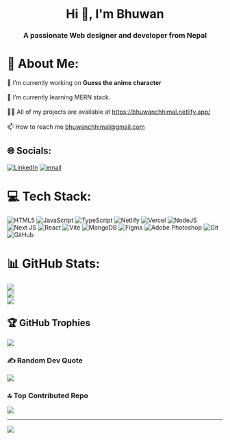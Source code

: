 <h1 align="center">Hi 👋, I'm Bhuwan</h1>
<h3 align="center">A passionate Web designer and developer from Nepal</h3>

# 💫 About Me:
 🔭 I’m currently working on <strong>Guess the anime character</strong><br><br>🌱 I’m currently learning MERN stack.<br><br>👨‍💻 All of my projects are available at https://bhuwanchhimal.netlify.app/<br><br>📫 How to reach me bhuwanchhimal@gmail.com


## 🌐 Socials:
[![LinkedIn](https://img.shields.io/badge/LinkedIn-%230077B5.svg?logo=linkedin&logoColor=white)](https://linkedin.com/in/bhuwanchhimal) [![email](https://img.shields.io/badge/Email-D14836?logo=gmail&logoColor=white)](mailto:bhuwanchhimal@gmail.com) 

# 💻 Tech Stack:
![HTML5](https://img.shields.io/badge/html5-%23E34F26.svg?style=for-the-badge&logo=html5&logoColor=white) ![JavaScript](https://img.shields.io/badge/javascript-%23323330.svg?style=for-the-badge&logo=javascript&logoColor=%23F7DF1E) ![TypeScript](https://img.shields.io/badge/typescript-%23007ACC.svg?style=for-the-badge&logo=typescript&logoColor=white) ![Netlify](https://img.shields.io/badge/netlify-%23000000.svg?style=for-the-badge&logo=netlify&logoColor=#00C7B7) ![Vercel](https://img.shields.io/badge/vercel-%23000000.svg?style=for-the-badge&logo=vercel&logoColor=white) ![NodeJS](https://img.shields.io/badge/node.js-6DA55F?style=for-the-badge&logo=node.js&logoColor=white) ![Next JS](https://img.shields.io/badge/Next-black?style=for-the-badge&logo=next.js&logoColor=white) ![React](https://img.shields.io/badge/react-%2320232a.svg?style=for-the-badge&logo=react&logoColor=%2361DAFB) ![Vite](https://img.shields.io/badge/vite-%23646CFF.svg?style=for-the-badge&logo=vite&logoColor=white) ![MongoDB](https://img.shields.io/badge/MongoDB-%234ea94b.svg?style=for-the-badge&logo=mongodb&logoColor=white) ![Figma](https://img.shields.io/badge/figma-%23F24E1E.svg?style=for-the-badge&logo=figma&logoColor=white) ![Adobe Photoshop](https://img.shields.io/badge/adobe%20photoshop-%2331A8FF.svg?style=for-the-badge&logo=adobe%20photoshop&logoColor=white) ![Git](https://img.shields.io/badge/git-%23F05033.svg?style=for-the-badge&logo=git&logoColor=white) ![GitHub](https://img.shields.io/badge/github-%23121011.svg?style=for-the-badge&logo=github&logoColor=white)
# 📊 GitHub Stats:
![](https://github-readme-stats.vercel.app/api?username=BhuwanChhimal&theme=github_dark&hide_border=false&include_all_commits=false&count_private=false)<br/>
![](https://github-readme-streak-stats.herokuapp.com/?user=BhuwanChhimal&theme=github_dark&hide_border=false)<br/>
![](https://github-readme-stats.vercel.app/api/top-langs/?username=BhuwanChhimal&theme=github_dark&hide_border=false&include_all_commits=false&count_private=false&layout=compact)

## 🏆 GitHub Trophies
![](https://github-profile-trophy.vercel.app/?username=BhuwanChhimal&theme=tokyonight&no-frame=false&no-bg=true&margin-w=4)

### ✍️ Random Dev Quote
![](https://quotes-github-readme.vercel.app/api?type=horizontal&theme=tokyonight)

### 🔝 Top Contributed Repo
![](https://github-contributor-stats.vercel.app/api?username=BhuwanChhimal&limit=5&theme=dark&combine_all_yearly_contributions=true)

---
[![](https://visitcount.itsvg.in/api?id=BhuwanChhimal&icon=0&color=1)](https://visitcount.itsvg.in)

<!-- Proudly created with GPRM ( https://gprm.itsvg.in ) -->
